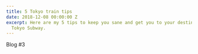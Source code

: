 ```yaml
---
title: 5 Tokyo train tips
date: 2018-12-08 00:00:00 Z
excerpt: Here are my 5 tips to keep you sane and get you to your destination on the
  Tokyo Subway.
---
```


Blog #3